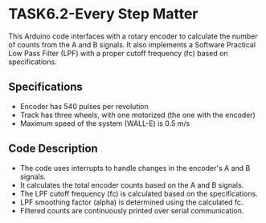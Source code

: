 # TASK6.2-Every Step Matter

This Arduino code interfaces with a rotary encoder to calculate the number of counts from the A and B signals. It also implements a Software Practical Low Pass Filter (LPF) with a proper cutoff frequency (fc) based on specifications.

## Specifications
- Encoder has 540 pulses per revolution
- Track has three wheels, with one motorized (the one with the encoder)
- Maximum speed of the system (WALL-E) is 0.5 m/s

## Code Description
- The code uses interrupts to handle changes in the encoder's A and B signals.
- It calculates the total encoder counts based on the A and B signals.
- The LPF cutoff frequency (fc) is calculated based on the specifications.
- LPF smoothing factor (alpha) is determined using the calculated fc.
- Filtered counts are continuously printed over serial communication.
